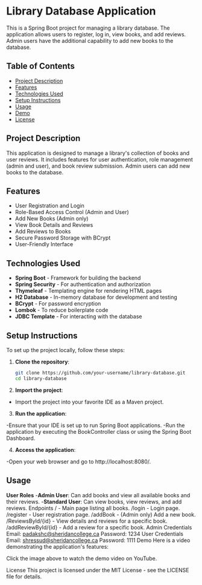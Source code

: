 # Library Database Application

This is a Spring Boot project for managing a library database. The application allows users to register, log in, view books, and add reviews. Admin users have the additional capability to add new books to the database.

## Table of Contents

- [Project Description](#project-description)
- [Features](#features)
- [Technologies Used](#technologies-used)
- [Setup Instructions](#setup-instructions)
- [Usage](#usage)
- [Demo](#demo)
- [License](#license)

## Project Description

This application is designed to manage a library's collection of books and user reviews. It includes features for user authentication, role management (admin and user), and book review submission. Admin users can add new books to the database.

## Features

- User Registration and Login
- Role-Based Access Control (Admin and User)
- Add New Books (Admin only)
- View Book Details and Reviews
- Add Reviews to Books
- Secure Password Storage with BCrypt
- User-Friendly Interface

## Technologies Used

- **Spring Boot** - Framework for building the backend
- **Spring Security** - For authentication and authorization
- **Thymeleaf** - Templating engine for rendering HTML pages
- **H2 Database** - In-memory database for development and testing
- **BCrypt** - For password encryption
- **Lombok** - To reduce boilerplate code
- **JDBC Template** - For interacting with the database

## Setup Instructions

To set up the project locally, follow these steps:

1. **Clone the repository**:
   ```bash
   git clone https://github.com/your-username/library-database.git
   cd library-database
   
2. **Import the project**:

- Import the project into your favorite IDE as a Maven project.
  
3. **Run the application**:

-Ensure that your IDE is set up to run Spring Boot applications.
-Run the application by executing the BookController class or using the Spring Boot Dashboard.

4. **Access the application**:

-Open your web browser and go to http://localhost:8080/.

## Usage
**User Roles**
-**Admin User**: Can add books and view all available books and their reviews.
-**Standard User**: Can view books, view reviews, and add reviews.
Endpoints
/ - Main page listing all books.
/login - Login page.
/register - User registration page.
/addBook - (Admin only) Add a new book.
/ReviewsById/{id} - View details and reviews for a specific book.
/addReviewById/{id} - Add a review for a specific book.
Admin Credentials
Email: padakshc@sheridancollege.ca
Password: 1234
User Credentials
Email: shressud@sheridancollege.ca
Password: 1111
Demo
Here is a video demonstrating the application's features:



Click the image above to watch the demo video on YouTube.

License
This project is licensed under the MIT License - see the LICENSE file for details.
